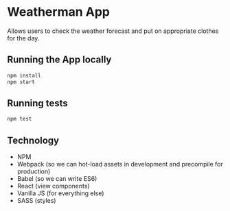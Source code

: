 # Weatherman App

Allows users to check the weather forecast and put on appropriate clothes for the day.

## Running the App locally

```bash
npm install
npm start
```

## Running tests

```bash
npm test
```

## Technology

* NPM
* Webpack (so we can hot-load assets in development and precompile for production)
* Babel (so we can write ES6)
* React (view components)
* Vanilla JS (for everything else)
* SASS (styles)
